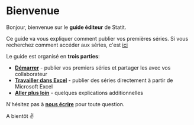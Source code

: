 # Bienvenue

Bonjour, bienvenue sur le **guide éditeur** de Statit.

Ce guide va vous expliquer comment publier vos premières séries. Si vous recherchez comment accéder aux séries, c'est [ici](http://help_fr.gostatit.com)

Le guide est organisé en **trois parties**:

* [**Démarrer**](gs/index.md) - publier vos premiers séries et partager les avec vos collaborateur
* [**Travailler dans Excel**](excel/index.md) - publier des séries directement à partir de Microsoft Excel
* [**Aller plus loin**](next/index.md) - quelques explications additionnelles

N'hésitez pas à [**nous écrire**](mailto:help@gostatit.com) pour toute question.

A bientôt ✌️

